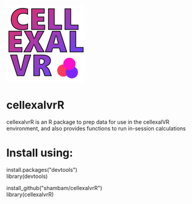 ![alt text](logo_small.png)

# cellexalvrR
cellexalvrR is an R package to prep data for use in the cellexalVR environment, and also provides functions to run in-session calculations

# Install using:

install.packages("devtools")\
library(devtools)

install_github("shambam/cellexalvrR")\
library(cellexalvrR)
